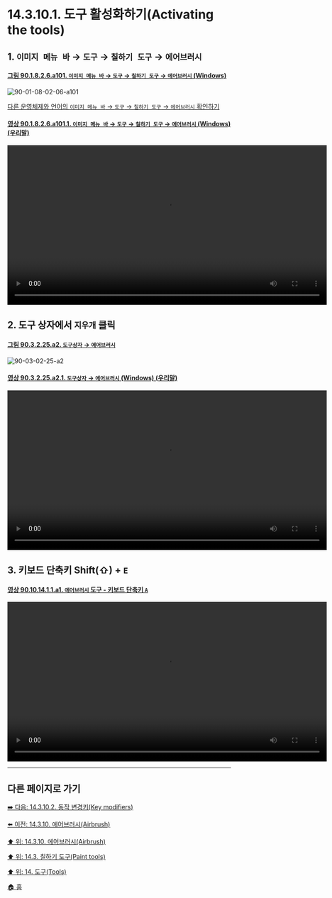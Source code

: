 # 14.3.10.1. 도구 활성화하기(Activating the tools)

<a id="14-03-10-01-s1"></a>

## 1. `이미지 메뉴 바` → `도구` → `칠하기 도구` → `에어브러시`

<a id="90-01-08-02-06-a101"></a>

#### [그림 90.1.8.2.6.a101. `이미지 메뉴 바` → `도구` → `칠하기 도구` → `에어브러시` (Windows)](./90-01-08-02-06-airbrush.md#90-01-08-02-06-a101)
![90-01-08-02-06-a101](https://github.com/wonder13662/gimp/assets/15767104/7596369b-dfdd-4b1f-8c2e-321e27407159)

[다른 운영체제와 언어의 `이미지 메뉴 바` → `도구` → `칠하기 도구` → `에어브러시` 확인하기](./90-01-08-02-06-airbrush.md#90-01-08-02-06-a102)

<a id="90-01-08-02-06-a101-01"></a>

#### [영상 90.1.8.2.6.a101.1. `이미지 메뉴 바` → `도구` → `칠하기 도구` → `에어브러시` (Windows) (우리말)](./90-01-08-02-06-airbrush.md#90-01-08-02-06-a101-01)
<video controls="controls" width="720" src="https://github.com/wonder13662/gimp/assets/15767104/1f0f74bc-3753-45d0-855c-44b10861c4f2"></video>

<a id="14-03-10-01-s2"></a>

## 2. 도구 상자에서 `지우개` 클릭

<a id="90-03-02-25-a2"></a>

#### [그림 90.3.2.25.a2. `도구상자` → `에어브러시`](./90-03-02-25-airbrush.md#90-03-02-25-a2)
![90-03-02-25-a2](https://github.com/wonder13662/gimp/assets/15767104/2f122e0d-c2bf-4473-9471-88d655f28a52)

<a id="90-03-02-25-a2-01"></a>

#### [영상 90.3.2.25.a2.1. `도구상자` → `에어브러시` (Windows) (우리말)](./90-03-02-25-airbrush.md#90-03-02-25-a2-01)
<video controls="controls" width="720" src="https://github.com/wonder13662/gimp/assets/15767104/c34440ab-6655-4ef8-8370-8af4a6c2e0e3"></video>

<a id="14-03-10-01-s3"></a>

## 3. 키보드 단축키 Shift(⇧) + `E`

<a id="90-10-14-01-01-a1"></a>

#### [영상 90.10.14.1.1.a1. `에어브러시` 도구 - 키보드 단축키 `A`](./90-10-14-01-01-a.md#90-10-14-01-01-a1)
<video controls="controls" width="720" src="https://github.com/wonder13662/gimp/assets/15767104/a635855d-08b5-4f29-b408-577734c3344c"></video>

***

## 다른 페이지로 가기

[➡️ 다음: 14.3.10.2. 동작 변경키(Key modifiers)](./14-03-10-02-key_modifiers.md)

[⬅️ 이전: 14.3.10. 에어브러시(Airbrush)](./14-03-10-00-airbrush.md)

[⬆️ 위: 14.3.10. 에어브러시(Airbrush)](./14-03-10-00-airbrush.md)

[⬆️ 위: 14.3. 칠하기 도구(Paint tools)](./14-03-00-paint-tools.md)

[⬆️ 위: 14. 도구(Tools)](./14-00-tools.md)

[🏠 홈](./00-home.md)
